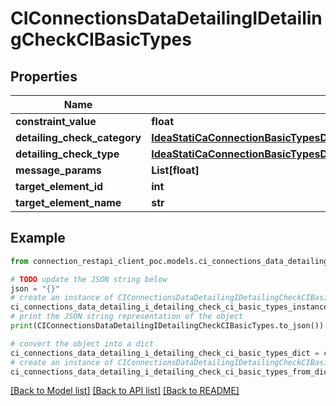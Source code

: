 # CIConnectionsDataDetailingIDetailingCheckCIBasicTypes


## Properties

Name | Type | Description | Notes
------------ | ------------- | ------------- | -------------
**constraint_value** | **float** |  | [optional] 
**detailing_check_category** | [**IdeaStatiCaConnectionBasicTypesDataDetailingCheckCategoryCIBasicTypes**](IdeaStatiCaConnectionBasicTypesDataDetailingCheckCategoryCIBasicTypes.md) |  | [optional] 
**detailing_check_type** | [**IdeaStatiCaConnectionBasicTypesDataDetailingCheckTypeCIBasicTypes**](IdeaStatiCaConnectionBasicTypesDataDetailingCheckTypeCIBasicTypes.md) |  | [optional] 
**message_params** | **List[float]** |  | [optional] 
**target_element_id** | **int** |  | [optional] 
**target_element_name** | **str** |  | [optional] 

## Example

```python
from connection_restapi_client_poc.models.ci_connections_data_detailing_i_detailing_check_ci_basic_types import CIConnectionsDataDetailingIDetailingCheckCIBasicTypes

# TODO update the JSON string below
json = "{}"
# create an instance of CIConnectionsDataDetailingIDetailingCheckCIBasicTypes from a JSON string
ci_connections_data_detailing_i_detailing_check_ci_basic_types_instance = CIConnectionsDataDetailingIDetailingCheckCIBasicTypes.from_json(json)
# print the JSON string representation of the object
print(CIConnectionsDataDetailingIDetailingCheckCIBasicTypes.to_json())

# convert the object into a dict
ci_connections_data_detailing_i_detailing_check_ci_basic_types_dict = ci_connections_data_detailing_i_detailing_check_ci_basic_types_instance.to_dict()
# create an instance of CIConnectionsDataDetailingIDetailingCheckCIBasicTypes from a dict
ci_connections_data_detailing_i_detailing_check_ci_basic_types_from_dict = CIConnectionsDataDetailingIDetailingCheckCIBasicTypes.from_dict(ci_connections_data_detailing_i_detailing_check_ci_basic_types_dict)
```
[[Back to Model list]](../README.md#documentation-for-models) [[Back to API list]](../README.md#documentation-for-api-endpoints) [[Back to README]](../README.md)


